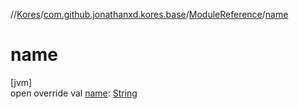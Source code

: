 //[Kores](../../../index.md)/[com.github.jonathanxd.kores.base](../index.md)/[ModuleReference](index.md)/[name](name.md)

# name

[jvm]\
open override val [name](name.md): [String](https://kotlinlang.org/api/latest/jvm/stdlib/kotlin/-string/index.html)
